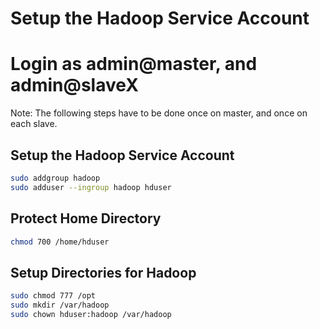 # Setup the Hadoop Service Account

# Login as admin@master, and admin@slaveX
Note: The following steps have to be done once on master, and once on each slave.

## Setup the Hadoop Service Account
```sh
sudo addgroup hadoop
sudo adduser --ingroup hadoop hduser
```

## Protect Home Directory
```sh
chmod 700 /home/hduser
```

## Setup Directories for Hadoop
```sh
sudo chmod 777 /opt
sudo mkdir /var/hadoop
sudo chown hduser:hadoop /var/hadoop
```
